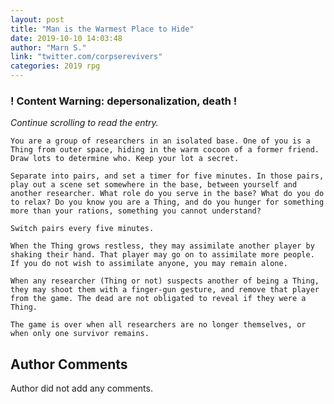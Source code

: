 ```yaml
---
layout: post
title: "Man is the Warmest Place to Hide"
date: 2019-10-10 14:03:48
author: "Marn S."
link: "twitter.com/corpserevivers"
categories: 2019 rpg
---
```

<div id="warning"><div id="content"><h3><strong>! Content Warning: depersonalization, death !</strong></h3><i>Continue scrolling to read the entry.</i></div></div>
 
```
You are a group of researchers in an isolated base. One of you is a Thing from outer space, hiding in the warm cocoon of a former friend. Draw lots to determine who. Keep your lot a secret.

Separate into pairs, and set a timer for five minutes. In those pairs, play out a scene set somewhere in the base, between yourself and another researcher. What role do you serve in the base? What do you do to relax? Do you know you are a Thing, and do you hunger for something more than your rations, something you cannot understand? 

Switch pairs every five minutes.

When the Thing grows restless, they may assimilate another player by shaking their hand. That player may go on to assimilate more people. If you do not wish to assimilate anyone, you may remain alone.

When any researcher (Thing or not) suspects another of being a Thing, they may shoot them with a finger-gun gesture, and remove that player from the game. The dead are not obligated to reveal if they were a Thing.

The game is over when all researchers are no longer themselves, or when only one survivor remains.
```
## Author Comments
Author did not add any comments.
